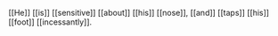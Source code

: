 [[He]] [[is]] [[sensitive]] [[about]] [[his]] [[nose]], [[and]] [[taps]] [[his]] [[foot]] [[incessantly]].  